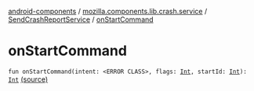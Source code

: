[android-components](../../index.md) / [mozilla.components.lib.crash.service](../index.md) / [SendCrashReportService](index.md) / [onStartCommand](./on-start-command.md)

# onStartCommand

`fun onStartCommand(intent: <ERROR CLASS>, flags: `[`Int`](https://kotlinlang.org/api/latest/jvm/stdlib/kotlin/-int/index.html)`, startId: `[`Int`](https://kotlinlang.org/api/latest/jvm/stdlib/kotlin/-int/index.html)`): `[`Int`](https://kotlinlang.org/api/latest/jvm/stdlib/kotlin/-int/index.html) [(source)](https://github.com/mozilla-mobile/android-components/blob/master/components/lib/crash/src/main/java/mozilla/components/lib/crash/service/SendCrashReportService.kt#L25)
